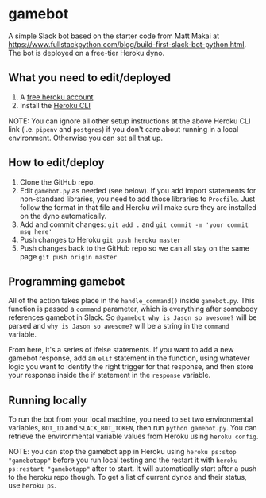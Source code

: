 # gamebot

A simple Slack bot based on the starter code from Matt Makai at https://www.fullstackpython.com/blog/build-first-slack-bot-python.html. The bot is deployed on a free-tier Heroku dyno.

## What you need to edit/deployed
1. A [free heroku account](https://signup.heroku.com/dc?_ga=2.57799971.807021217.1505711200-711150842.1505531059)
2. Install the [Heroku CLI](https://devcenter.heroku.com/articles/getting-started-with-python#set-up)

NOTE: You can ignore all other setup instructions at the above Heroku CLI link (i.e. `pipenv` and `postgres`) if you don't care about running in a local environment. Otherwise you can set all that up.

## How to edit/deploy
1. Clone the GitHub repo.
2. Edit `gamebot.py` as needed (see below). If you add import statements for non-standard libraries, you need to add those libraries to `Procfile`. Just follow the format in that file and Heroku will make sure they are installed on the dyno automatically.
3. Add and commit changes: `git add .` and `git commit -m 'your commit msg here'`
4. Push changes to Heroku `git push heroku master`
5. Push changes back to the GitHub repo so we can all stay on the same page `git push origin master`

## Programming gamebot
All of the action takes place in the `handle_command()` inside `gamebot.py`. This function is passed a `command` parameter, which is everything after somebody references gamebot in Slack. So `@gamebot why is Jason so awesome?` will be parsed and `why is Jason so awesome?` will be a string in the `command` variable.

From here, it's a series of ifelse statements. If you want to add a new gamebot response, add an `elif` statement in the function, using whatever logic you want to identify the right trigger for that response, and then store your response inside the if statement in the `response` variable.

## Running locally
To run the bot from your local machine, you need to set two environmental variables, `BOT_ID` and `SLACK_BOT_TOKEN`, then run `python gamebot.py`. You can retrieve the environmental variable values from Heroku using `heroku config`.

NOTE: you can stop the gamebot app in Heroku using `heroku ps:stop "gamebotapp"` before you run local testing and the restart it with `heroku ps:restart "gamebotapp"` after to start. It will automatically start after a push to the heroku repo though. To get a list of current dynos and their status, use `heroku ps`.
